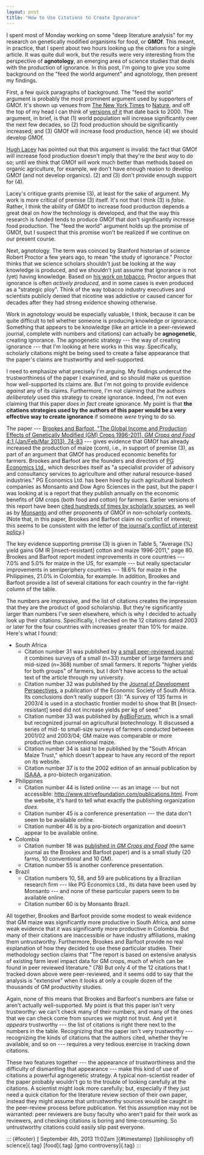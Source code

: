 ```yaml
---
layout: post
title: "How to Use Citations to Create Ignorance"
---
```



I spent most of Monday working on some "deep literature analysis" for my research on genetically modified organisms for food, or **GMOf**. This meant, in practice, that I spent about two hours looking up the citations for a single article. It was quite dull work, but the results were very interesting from the perspective of **agnotology**, an emerging area of science studies that deals with the production of ignorance. In this post, I'm going to give you some background on the "feed the world argument" and agnotology, then present my findings.

First, a few quick paragraphs of background. The "feed the world" argument is probably the most prominent argument used by supporters of GMOf. It's shown up venues from [The New York Times](http://www.nytimes.com/2011/08/19/opinion/genetically-engineered-food-for-all.html?src=me&ref=general) to [Nature](http://www.nature.com/nature/journal/v466/n7306/), and off the top of my head I can think of [versions of it](http://papers.ssrn.com/sol3/papers.cfm?abstract_id=246530) that date back to 2000. The argument, in brief, is that (1) world population will increase significantly over the next few decades, so (2) food production should be significantly increased; and (3) GMOf will increase food production, hence (4) we should develop GMOf.

[Hugh Lacey](http://link.springer.com/article/10.1007%2Fs11948-002-0003-8) has pointed out that this argument is invalid: the fact that GMOf will increase food production doesn't imply that they're the *best way* to do so; until we think that GMOf will work much better than methods based on organic agriculture, for example, we don't have enough reason to develop GMOf (and not develop organics). (2) and (3) don't provide enough support for (4).

Lacey's critique grants premise (3), at least for the sake of argument. My work is more critical of premise (3) itself. It's not that I think (3) is *false*. Rather, I think the ability of GMOf to increase food production depends a great deal on *how* the technology is developed, and that the way this research is funded tends to produce GMOf that don't significantly increase food production. The "feed the world" argument holds up the promise of GMOf, but I suspect that this promise won't be realized if we continue on our present course.

Next, agnotology. The term was coinced by Stanford historian of science Robert Proctor a few years ago, to mean "the study of ignorance." Proctor thinks that we science scholars shouldn't just be looking at the way knowledge is produced, and we shouldn't just assume that ignorance is not (yet) having knowledge. Based on [his work on tobacco](http://books.google.com/books?id=YP2dHzxkx5cC), Proctor argues that ignorance is often *actively produced*, and in some cases is even produced as a "strategic ploy". Think of the way tobacco industry executives and scientists publicly denied that nicotine was addictive or caused cancer for decades after they had strong evidence showing otherwise.

Work in agnotology would be especially valuable, I think, because it can be quite difficult to tell whether someone is producing knowledge or ignorance. Something that appears to be knowledge (like an article in a peer-reviewed journal, complete with numbers and citations) can actually be **agnogenetic**, creating ignorance. The agnogenetic strategy --- the way of creating ignorance --- that I'm looking at here works in this way. Specifically, scholarly citations might be being used to create a false appearance that the paper's claims are trustworthy and well-supported.

I need to emphasize what precisely I'm arguing. My findings undercut the trustworthiness of the paper I examined, and so should make us question how well-supported its claims are. But I'm not going to provide evidence *against* any of its claims. Furthermore, I'm not claiming that the authors *deliberately* used this strategy to create ignorance. Indeed, I'm not even claiming that this paper *does in fact* create ignorance. My point is that **the citations strategies used by the authors of this paper would be a very effective way to create ignorance** if someone *were* trying to do so.

The paper --- [Brookes and Barfoot, "The Global Income and Production Effects of Genetically Modified (GM) Crops 1996-2011, *GM Crops and Food* 4:1 (Jan/Feb/Mar 2013), 74-83](https://www.landesbioscience.com/journals/gmcrops/article/24176/) --- gives evidence that GMOf has already increased the production of maize (corn), i.e., in support of premise (3), as part of an argument that GMOf has produced economic benefits for farmers. Brookes and Barfoot are the founders and directors of [PG Economics Ltd.](http://www.pgeconomics.co.uk/), which describes itself as \"a specialist provider of advisory and consultancy services to agriculture and other natural resource-based industries." PG Economics Ltd. has been hired by such agricultural biotech companies as Monsanto and Dow Agro Sciences in the past, but the paper I was looking at is a report that they publish annually on the economic benefits of GM crops (both food and cotton) for farmers. Earlier versions of this report have been [cited hundreds of times by scholarly sources](http://scholar.google.com/scholar?q=brookes+and+barfoot), as well as by [Monsanto](http://www.monsanto.com/newsviews/Pages/do-gm-crops-increase-yield.aspx) and other proponents of GMOf in non-scholarly contexts. (Note that, in this paper, Brookes and Barfoot claim no conflict of interest; this seems to be consistent with the letter of [the journal's conflict of interest policy](https://www.landesbioscience.com/journals/gmcrops/guidelines/#/guidelines).)

The key evidence supporting premise (3) is given in Table 5, "Average (%) yield gains GM IR \[insect-resistant\] cotton and maize 1996-2011," page 80. Brookes and Barfoot report modest improvements in core countries --- 7.0% and 5.0% for maize in the US, for example --- but really spectacular improvements in semiperiphery countries --- 18.6% for maize in the Philippines, 21.0% in Colombia, for example. In addition, Brookes and Barfoot provide a list of several citations for each country in the far-right column of the table.

The numbers are impressive, and the list of citations creates the impression that they are the product of good scholarship. But they're significantly larger than numbers I've seen elsewhere, which is why I decided to actually look up their citations. Specifically, I checked on the 12 citations dated 2003 or later for the four countries with increases greater than 10% for maize. Here's what I found:

-   South Africa
    -   Citation number 31 was published by [a small peer-reviewed journal](http://www.metapress.com/content/jd2pphettplpyg50/); it combines surveys of a small (n=33) number of large farmers and mid-sized (n=368) number of small farmers. It reports "higher yields for both groups" of farmers, but I don't have access to the actual text of the article through my university.
    -   Citation number 32 was published by the [Journal of Development Perspectives](http://repository.up.ac.za/handle/2263/3309?show=full), a publication of the Economic Society of South Africa. Its conclusions don't really support (3): "A survey of 135 farms in 2003/4 is used in a stochastic frontier model to show that Bt \[insect-resistant\] seed did not increase yields per kg of seed."
    -   Citation number 33 was published by [AgBioForum](http://www.agbioforum.org/v9n1/v9n1a02-gouse.htm), which is a small but recognized journal on agricultural biotechnology. It discussed a series of mid- to small-size surveys of farmers conducted between 2001/02 and 2003/04; GM maize was comparable or more productive than conventional maize.
    -   Citation number 34 is said to be published by the "South African Maize Trust," which doesn't appear to have any record of the report on its website.
    -   Citation number 37 is to the 2002 edition of an annual publication by [ISAAA](http://en.wikipedia.org/wiki/Isaaa), a pro-biotech organization.
-   Philippines
    -   Citation number 44 is listed online --- as an image --- but not accessible: <http://www.strivefoundation.com/publications.html>. From the website, it's hard to tell what exactly the publishing organization *does*.
    -   Citation number 45 is a conference presentation --- the data don't seem to be available online.
    -   Citation number 46 is by a pro-biotech organization and doesn't appear to be available online.
-   Colombia
    -   Citation number 18 was [published in *GM Crops and Food*](https://www.landesbioscience.com/journals/gmcrops/article/17591/?nocache=251815219) (the same journal as the Brookes and Barfoot paper) and is a small study (20 farms, 10 conventional and 10 GM).
    -   Citation number 55 is another conference presentation.
-   Brazil
    -   Citation numbers 10, 58, and 59 are publications by a Brazilian research firm --- like PG Economics Ltd., its data have been used by Monsanto --- and none of these particular papers seem to be available online.
    -   Citation number 60 is by Monsanto Brazil.

All together, Brookes and Barfoot provide some modest to weak evidence that GM maize was significantly more productive in South Africa, and some weak evidence that it was significantly more productive in Colombia. But many of their citations are inaccessible or have industry affiliations, making them untrustworthy. Furthermore, Brookes and Barfoot provide no real explanation of how they decided to use these particular studies. Their methodology section claims that "The report is based on extensive analysis of existing farm level impact data for GM crops, much of which can be found in peer reviewed literature." (78) But only 4 of the 12 citations that I tracked down above were peer-reviewed, and it seems odd to say that the analysis is "extensive" when it looks at only a couple dozen of the thousands of GM productivity studies.

Again, none of this means that Brookes and Barfoot's numbers are false or aren't actually well-supported. My point is that this paper isn't very trustworthy: we can't check many of their numbers, and many of the ones that we can check come from sources we might not trust. And yet it *appears* trustworthy --- the list of citations is right there next to the numbers in the table. Recognizing that the paper isn't very trustworthy --- recognizing the kinds of citations that the authors cited, whether they're available, and so on --- requires a very tedious exercise in tracking down citations.

These two features together --- the appearance of trustworthiness and the difficulty of dismantling that appearance --- make this kind of use of citations a powerful agnogenetic strategy. A typical non-scientist reader of the paper probably wouldn't go to the trouble of looking carefully at the citations. A scientist might look more carefully; but, especially if they just need a quick citation for the literature review section of their own paper, instead they might assume that untrustworthy sources would be caught in the peer-review process before publication. Yet this assumption may not be warranted: peer reviewers are busy faculty who aren't paid for their work as reviewers, and checking citations is boring and time-consuming. So untrustworthy citations could easily slip past everyone.

::: {#footer}
[ September 4th, 2013 11:02am ]{#timestamp} [(philosophy of) science]{.tag} [food]{.tag} [gmo controversy]{.tag}
:::
